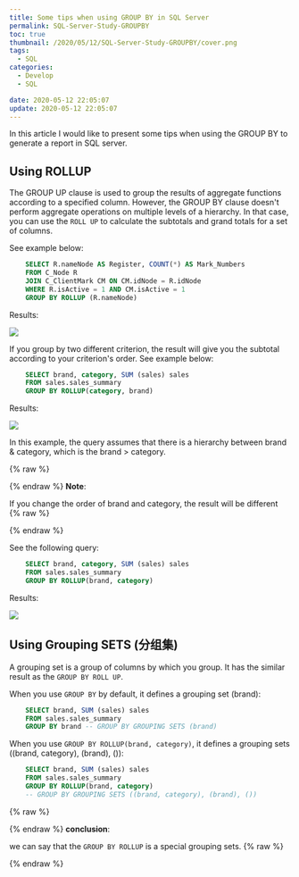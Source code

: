 ```yaml
---
title: Some tips when using GROUP BY in SQL Server
permalink: SQL-Server-Study-GROUPBY
toc: true
thumbnail: /2020/05/12/SQL-Server-Study-GROUPBY/cover.png
tags:
  - SQL
categories:
  - Develop
  - SQL

date: 2020-05-12 22:05:07
update: 2020-05-12 22:05:07
---
```



In this article I would like to present some tips when using the GROUP BY to generate a report in SQL server.

<!-- more -->

## Using ROLLUP

The GROUP UP clause is used to group the results of aggregate functions according to a specified column. However, the GROUP BY clause doesn't perform aggregate operations on multiple levels of a hierarchy. In that case, you can use the `ROLL UP` to calculate the subtotals and grand totals for a set of columns.

See example below:

```sql
    SELECT R.nameNode AS Register, COUNT(*) AS Mark_Numbers
    FROM C_Node R 
    JOIN C_ClientMark CM ON CM.idNode = R.idNode
    WHERE R.isActive = 1 AND CM.isActive = 1
    GROUP BY ROLLUP (R.nameNode)
```

Results:

![](RollUpResult.png)

If you group by two different criterion, the result will give you the subtotal according to your criterion's order. See example below:

```sql
    SELECT brand, category, SUM (sales) sales
    FROM sales.sales_summary
    GROUP BY ROLLUP(category, brand)
```

Results:

![](RollUpResult2.png)

In this example, the query assumes that there is a hierarchy between brand & category, which is the brand > category.

{% raw %}<article class="message is-info"><div class="message-body">{% endraw %}
**Note**: 

If you change the order of brand and category, the result will be different
{% raw %}</div></article>{% endraw %}

See the following query:

```sql
    SELECT brand, category, SUM (sales) sales
    FROM sales.sales_summary
    GROUP BY ROLLUP(brand, category)
```

Results:

![](RollUpResult3.png)

## Using Grouping SETS (分组集)

A grouping set is a group of columns by which you group. It has the similar result as the `GROUP BY ROLL UP`.

When you use `GROUP BY` by default, it defines a grouping set (brand):

```sql
    SELECT brand, SUM (sales) sales
    FROM sales.sales_summary
    GROUP BY brand -- GROUP BY GROUPING SETS (brand)
```

When you use `GROUP BY ROLLUP(brand, category)`, it defines a grouping sets ((brand, category), (brand), ()): 

```sql
    SELECT brand, SUM (sales) sales
    FROM sales.sales_summary
    GROUP BY ROLLUP(brand, category) 
    -- GROUP BY GROUPING SETS ((brand, category), (brand), ()) 
```

{% raw %}<article class="message is-success"><div class="message-body">{% endraw %}
**conclusion**: 

we can say that the `GROUP BY ROLLUP` is a special grouping sets.
{% raw %}</div></article>{% endraw %}
